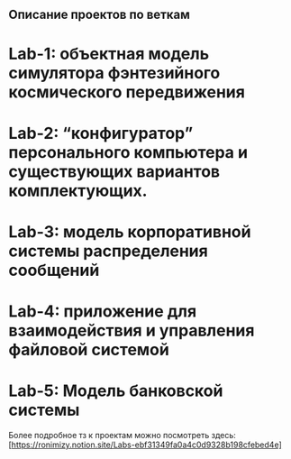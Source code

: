 ## Описание проектов по веткам
# Lab-1: объектная модель симулятора фэнтезийного космического передвижения 
# Lab-2: “конфигуратор” персонального компьютера и существующих вариантов комплектующих.
# Lab-3: модель корпоративной системы распределения сообщений
# Lab-4: приложение для взаимодействия и управления файловой системой
# Lab-5: Модель банковской системы

Более подробное тз к проектам можно посмотреть здесь:
[https://ronimizy.notion.site/Labs-ebf31349fa0a4c0d9328b198cfebed4e]
